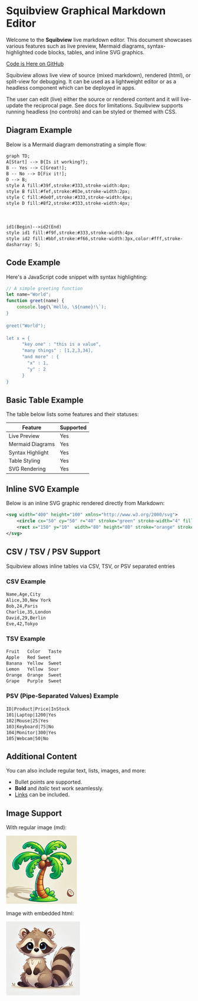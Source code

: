 # Squibview Graphical Markdown Editor 

Welcome to the **Squibview** live markdown editor. This document showcases various features such as live preview, Mermaid diagrams, syntax-highlighted code blocks, tables, and inline SVG graphics.

[Code is Here on GitHub](www.github.com/deftio/graphics-md-viewer)

Squibview allows live view of source (mixed markdown), rendered (html), or split-view for debugging.  It can be used as a lightweight editor or as a headless component which can be deployed in apps.

The user can edit (live) either the source or rendered content and it will live-update the reciprocal page.  See docs for limitations. Squibview supports running headless (no controls) and can be styled or themed with CSS.

## Diagram Example

Below is a Mermaid diagram demonstrating a simple flow:

```mermaid
graph TD;
A[Start] --> B{Is it working?};
B -- Yes --> C[Great!];
B -- No --> D[Fix it!];
D --> B;
style A fill:#39f,stroke:#333,stroke-width:4px;
style B fill:#fef,stroke:#03e,stroke-width:2px;
style C fill:#de0f,stroke:#333,stroke-width:4px;
style D fill:#8f2,stroke:#333,stroke-width:4px;



id1(Begin)-->id2(End)
style id1 fill:#f9f,stroke:#333,stroke-width:4px
style id2 fill:#bbf,stroke:#f66,stroke-width:3px,color:#fff,stroke-dasharray: 5;
```

## Code Example

Here's a JavaScript code snippet with syntax highlighting:

```javascript
// A simple greeting function
let name="World";
function greet(name) {
    console.log(\`Hello, \${name}!\`);
}

greet("World");

let x = {
      "key one" : "this is a value",
      "many things" : [1,2,3,34],
      "and more" : {
        "x" : 1,
        "y" : 2
      }
}

```

## Basic Table Example

The table below lists some features and their statuses:

| Feature           | Supported |
| ----------------- | --------- |
| Live Preview      | Yes       |
| Mermaid Diagrams  | Yes       |
| Syntax Highlight  | Yes       |
| Table Styling     | Yes       |
| SVG Rendering     | Yes       |


## Inline SVG Example

Below is an inline SVG graphic rendered directly from Markdown:

```svg
<svg width="400" height="100" xmlns="http://www.w3.org/2000/svg">
    <circle cx="50" cy="50" r="40" stroke="green" stroke-width="4" fill="yellow" />
    <rect x="150" y="10"  width="80" height="80" stroke="orange" stroke-width="4" fill="blue" /> 
</svg>
```

## CSV / TSV / PSV Support
Squibview allows inline tables via CSV, TSV, or PSV separated entries

### CSV Example

```csv
Name,Age,City
Alice,30,New York
Bob,24,Paris
Charlie,35,London
David,29,Berlin
Eve,42,Tokyo
```

### TSV Example

```tsv
Fruit	Color	Taste
Apple	Red	Sweet
Banana	Yellow	Sweet
Lemon	Yellow	Sour
Orange	Orange	Sweet
Grape	Purple	Sweet
```

### PSV (Pipe-Separated Values) Example

```psv
ID|Product|Price|InStock
101|Laptop|1200|Yes
102|Mouse|25|Yes
103|Keyboard|75|No
104|Monitor|300|Yes
105|Webcam|50|No
```

## Additional Content

You can also include regular text, lists, images, and more:

- Bullet points are supported.
- **Bold** and *italic* text work seamlessly.
- [Links](https://github.com) can be included.

## Image Support

With regular image (md):

![Image](palm.png)

Image with embedded html:

<img src="sample.webp" alt="drawing" width="200"/>